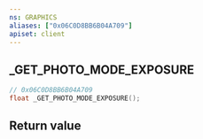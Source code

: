 ```yaml
---
ns: GRAPHICS
aliases: ["0x06C0D8BB6B04A709"]
apiset: client
---
```

## _GET_PHOTO_MODE_EXPOSURE

```c
// 0x06C0D8BB6B04A709
float _GET_PHOTO_MODE_EXPOSURE();
```



## Return value